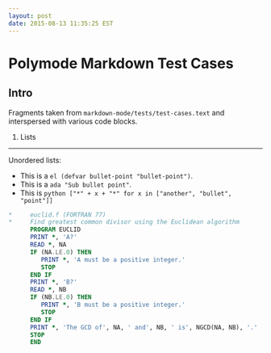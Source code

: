 ```yaml
---
layout: post
date: 2015-08-13 11:35:25 EST
---
```


Polymode Markdown Test Cases
============================

## Intro

Fragments taken from `markdown-mode/tests/test-cases.text` and interspersed with
various code blocks.

1. Lists
--------

Unordered lists:

- This is a `el (defvar bullet-point "bullet-point")`.
- This is a `ada "Sub bullet point"`.
- This is `python ["*" + x + "*" for x in ["another", "bullet", "point"]]`

```fortran
*     euclid.f (FORTRAN 77)
*     Find greatest common divisor using the Euclidean algorithm
      PROGRAM EUCLID
      PRINT *, 'A?'
      READ *, NA
      IF (NA.LE.0) THEN
         PRINT *, 'A must be a positive integer.'
         STOP
      END IF
      PRINT *, 'B?'
      READ *, NB
      IF (NB.LE.0) THEN
         PRINT *, 'B must be a positive integer.'
         STOP
      END IF
      PRINT *, 'The GCD of', NA, ' and', NB, ' is', NGCD(NA, NB), '.'
      STOP
      END
```
